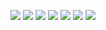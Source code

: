 ![](https://github.com/symbuzzer/es-theme-knulli/blob/main/screenshots/system.png?raw=true)
![](https://github.com/symbuzzer/es-theme-knulli/blob/main/screenshots/detailed.png?raw=true)
![](https://github.com/symbuzzer/es-theme-knulli/blob/main/screenshots/detailed_2.png?raw=true)
![](https://github.com/symbuzzer/es-theme-knulli/blob/main/screenshots/grid.png?raw=true)
![](https://github.com/symbuzzer/es-theme-knulli/blob/main/screenshots/basic.png?raw=true)
![](https://github.com/symbuzzer/es-theme-knulli/blob/main/screenshots/settings.png?raw=true)
![](https://github.com/symbuzzer/es-theme-knulli/blob/main/screenshots/themesettings.png?raw=true)
